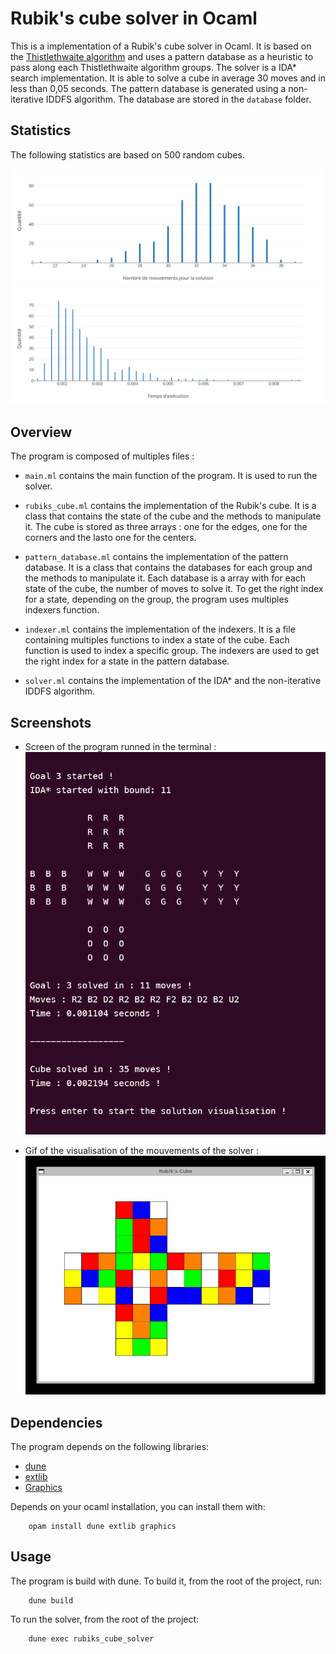 # Rubik's cube solver in Ocaml

This is a implementation of a Rubik's cube solver in Ocaml. It is based on the [Thistlethwaite algorithm](https://en.wikipedia.org/wiki/Morwen_Thistlethwaite) and uses a pattern database as a heuristic to pass along each Thistlethwaite algorithm groups.
The solver is a IDA* search implementation. It is able to solve a cube in average 30 moves and in less than 0,05 seconds. The pattern database is generated using a non-iterative IDDFS algorithm. The database are stored in the `database` folder.

## Statistics

The following statistics are based on 500 random cubes.

![Statistics](assets/plot-nb_moves.png)
![Statistics](assets/plot-time.png)


## Overview

The program is composed of multiples files :

- `main.ml` contains the main function of the program. It is used to run the solver.

- `rubiks_cube.ml` contains the implementation of the Rubik's cube. It is a class that contains the state of the cube and the methods to manipulate it. The cube is stored as three arrays : one for the edges, one for the corners and the lasto one for the centers. 

- `pattern_database.ml` contains the implementation of the pattern database. It is a class that contains the databases for each group and the methods to manipulate it. Each database is a array with for each state of the cube, the number of moves to solve it. To get the right index for a state, depending on the group, the program uses multiples indexers function.

- `indexer.ml` contains the implementation of the indexers. It is a file containing multiples functions to index a state of the cube. Each function is used to index a specific group. The indexers are used to get the right index for a state in the pattern database.

- `solver.ml` contains the implementation of the IDA* and the non-iterative IDDFS algorithm.

## Screenshots

- Screen of the program runned in the terminal :
![Screenshot](assets/screenshot-solver.png)

- Gif of the visualisation of the mouvements of the solver :
![Gif](assets/gif-solver.gif)

## Dependencies

The program depends on the following libraries:

- [dune](https://github.com/ocaml/dune)
- [extlib](https://github.com/ygrek/ocaml-extlib)
- [Graphics](https://caml.inria.fr/pub/docs/manual-ocaml/libref/Graphics.html)

Depends on your ocaml installation, you can install them with:

        opam install dune extlib graphics


## Usage

The program is build with dune. To build it, from the root of the project, run:

        dune build

To run the solver, from the root of the project:
        
        dune exec rubiks_cube_solver